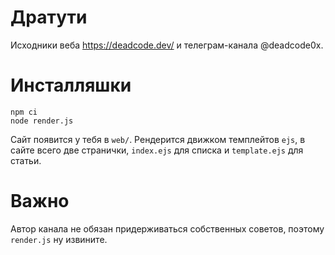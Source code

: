 # Дратути

Исходники веба https://deadcode.dev/ и телеграм-канала @deadcode0x.

# Инсталляшки

```
npm ci
node render.js
```

Сайт появится у тебя в `web/`. Рендерится движком темплейтов `ejs`, в сайте всего две странички, `index.ejs` для списка и `template.ejs` для статьи.

# Важно

Автор канала не обязан придерживаться собственных советов, поэтому `render.js` ну извините.
